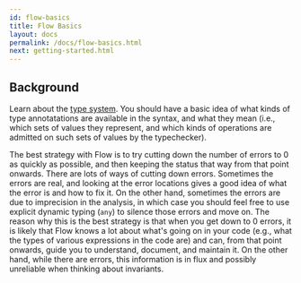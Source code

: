 ```yaml
---
id: flow-basics
title: Flow Basics
layout: docs
permalink: /docs/flow-basics.html
next: getting-started.html
---
```


## Background

Learn about the [type system](01-type-annotations.md). You should have a basic idea of what kinds of type annotatations are available in the syntax, and what they mean (i.e., which sets of values they represent, and which kinds of operations are admitted on such sets of values by the typechecker).

The best strategy with Flow is to try cutting down the number of errors to 0 as quickly as possible, and then keeping the status that way from that point onwards. There are lots of ways of cutting down errors. Sometimes the errors are real, and looking at the error locations gives a good idea of what the error is and how to fix it. On the other hand, sometimes the errors are due to imprecision in the analysis, in which case you should feel free to use explicit dynamic typing (`any`) to silence those errors and move on. The reason why this is the best strategy is that when you get down to 0 errors, it is likely that Flow knows a lot about what's going on in your code (e.g., what the types of various expressions in the code are) and can, from that point onwards, guide you to understand, document, and maintain it. On the other hand, while there are errors, this information is in flux and possibly unreliable when thinking about invariants.
